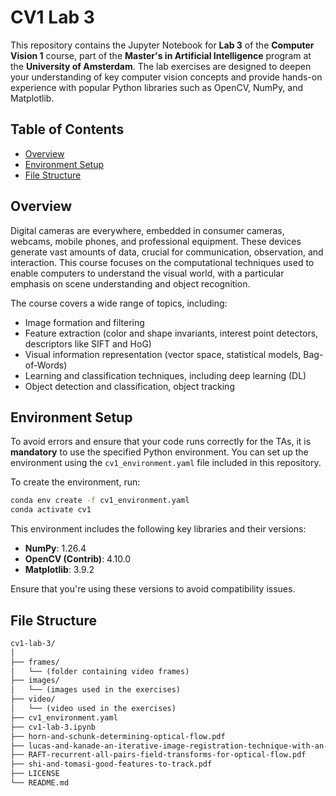 # CV1 Lab 3

This repository contains the Jupyter Notebook for **Lab 3** of the **Computer Vision 1** course, part of the **Master's in Artificial Intelligence** program at the **University of Amsterdam**. The lab exercises are designed to deepen your understanding of key computer vision concepts and provide hands-on experience with popular Python libraries such as OpenCV, NumPy, and Matplotlib.

## Table of Contents

- [Overview](#overview)
- [Environment Setup](#environment-setup)
- [File Structure](#file-structure)

## Overview

Digital cameras are everywhere, embedded in consumer cameras, webcams, mobile phones, and professional equipment. These devices generate vast amounts of data, crucial for communication, observation, and interaction. This course focuses on the computational techniques used to enable computers to understand the visual world, with a particular emphasis on scene understanding and object recognition.

The course covers a wide range of topics, including:
- Image formation and filtering
- Feature extraction (color and shape invariants, interest point detectors, descriptors like SIFT and HoG)
- Visual information representation (vector space, statistical models, Bag-of-Words)
- Learning and classification techniques, including deep learning (DL)
- Object detection and classification, object tracking

## Environment Setup

To avoid errors and ensure that your code runs correctly for the TAs, it is **mandatory** to use the specified Python environment. You can set up the environment using the `cv1_environment.yaml` file included in this repository.

To create the environment, run:

```bash
conda env create -f cv1_environment.yaml
conda activate cv1
```

This environment includes the following key libraries and their versions:

- **NumPy**: 1.26.4
- **OpenCV (Contrib)**: 4.10.0
- **Matplotlib**: 3.9.2

Ensure that you're using these versions to avoid compatibility issues.

## File Structure

```markdown
cv1-lab-3/
│
├── frames/
│   └── (folder containing video frames)
├── images/
│   └── (images used in the exercises)
├── video/
│   └── (video used in the exercises)
├── cv1_environment.yaml
├── cv1-lab-3.ipynb
├── horn-and-schunk-determining-optical-flow.pdf
├── lucas-and-kanade-an-iterative-image-registration-technique-with-an-application-to-stereo-vision.pdf
├── RAFT-recurrent-all-pairs-field-transforms-for-optical-flow.pdf
├── shi-and-tomasi-good-features-to-track.pdf
├── LICENSE
└── README.md
```